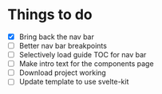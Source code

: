 Things to do
===

- [x] Bring back the nav bar
- [ ] Better nav bar breakpoints
- [ ] Selectively load guide TOC for nav bar
- [ ] Make intro text for the components page
- [ ] Download project working
- [ ] Update template to use svelte-kit
